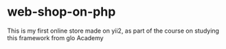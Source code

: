 # web-shop-on-php
This is my first online store made on yii2, as part of the course on studying this framework from glo Academy
